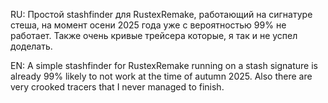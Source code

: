 RU:
Простой stashfinder для RustexRemake, работающий на сигнатуре стеша, на момент осени 2025 года уже с вероятностью 99% не работает.
Также очень кривые трейсера которые, я так и не успел доделать.

EN:
A simple stashfinder for RustexRemake running on a stash signature is already 99% likely to not work at the time of autumn 2025.
Also there are very crooked tracers that I never managed to finish.
